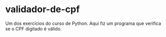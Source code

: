 # validador-de-cpf
Um dos exercícios do curso de Python. Aqui fiz um programa que verifica se o CPF digitado é válido.
